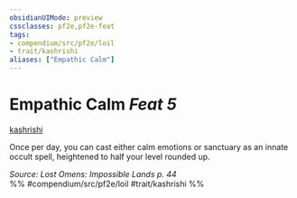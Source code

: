 ```yaml
---
obsidianUIMode: preview
cssclasses: pf2e,pf2e-feat
tags:
- compendium/src/pf2e/loil
- trait/kashrishi
aliases: ["Empathic Calm"]
---
```

# Empathic Calm  *Feat 5*  
[kashrishi](rules/traits/kashrishi-loil.md "Kashrishi Ancestry & Heritage Trait")  


Once per day, you can cast either calm emotions or sanctuary as an innate occult spell, heightened to half your level rounded up.

*Source: Lost Omens: Impossible Lands p. 44*  
%% #compendium/src/pf2e/loil #trait/kashrishi %%